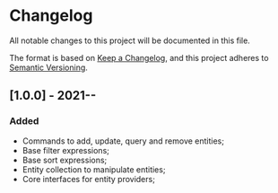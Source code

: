# Changelog

All notable changes to this project will be documented in this file.

The format is based on [Keep a Changelog](https://keepachangelog.com/en/1.0.0/),
and this project adheres to [Semantic Versioning](https://semver.org/spec/v2.0.0.html).

## [1.0.0] - 2021-**-**

### Added

- Commands to add, update, query and remove entities;
- Base filter expressions;
- Base sort expressions;
- Entity collection to manipulate entities;
- Core interfaces for entity providers;

